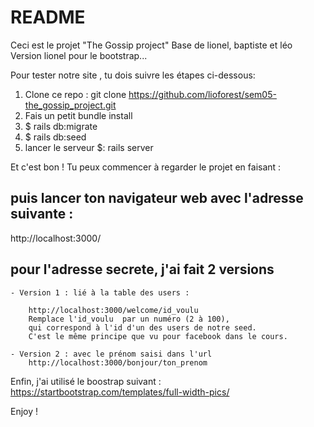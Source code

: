 # README

Ceci est le projet "The Gossip project"
Base de lionel, baptiste et léo
Version lionel pour le bootstrap...

Pour tester notre site , tu dois suivre les étapes ci-dessous: 

1. Clone ce repo : git clone https://github.com/lioforest/sem05-the_gossip_project.git
2. Fais un petit bundle install
3. $ rails db:migrate
4. $ rails db:seed 
5. lancer le serveur  $: rails server 




Et c'est bon ! Tu peux commencer à regarder le projet en faisant :

puis lancer ton navigateur web avec l'adresse suivante : 
--------------------------------------------------------

http://localhost:3000/



pour l'adresse secrete, j'ai fait 2 versions 
--------------------------------------------

	- Version 1 : lié à la table des users :

		http://localhost:3000/welcome/id_voulu
		Remplace l'id_voulu  par un numéro (2 à 100), 
		qui correspond à l'id d'un des users de notre seed.
		C'est le même principe que vu pour facebook dans le cours.

	- Version 2 : avec le prénom saisi dans l'url 
		http://localhost:3000/bonjour/ton_prenom


Enfin, j'ai utilisé le boostrap suivant :
https://startbootstrap.com/templates/full-width-pics/


Enjoy !

